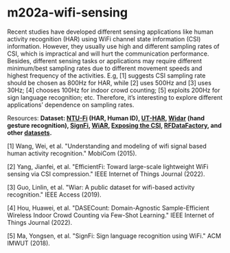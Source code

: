 # m202a-wifi-sensing

Recent studies have developed different sensing applications like human
activity recognition (HAR) using WiFi channel state information (CSI)
information. However, they usually use high and different sampling rates of
CSI, which is impractical and will hurt the communication performance. Besides,
different sensing tasks or applications may require different minimum/best
sampling rates due to different movement speeds and highest frequency of the
activities. E.g, [1] suggests CSI sampling rate should be chosen as 800Hz for
HAR, while [2] uses 500Hz and [3] uses 30Hz; [4] chooses 100Hz for indoor crowd
counting; [5] exploits 200Hz for sign language recognition; etc. Therefore,
it’s interesting to explore different applications’ dependence on sampling
rates.

Resources:
**Dataset: [NTU-Fi](https://github.com/xyanchen/WiFi-CSI-Sensing-Benchmark) (HAR, Human ID), [UT-HAR](https://github.com/ermongroup/Wifi_Activity_Recognition), [Widar](https://ieee-dataport.org/open-access/widar-30-wifi-based-activity-recognition-dataset) (hand gesture recognition), [SignFi](https://github.com/yongsen/SignFi), [WiAR](https://github.com/linteresa/WiAR), [Exposing the CSI](https://github.com/ansresearch/exposing-the-csi), [RFDataFactory](https://www.rfdatafactory.com/datasets#wifi), and other [datasets](https://github.com/Gi-z/CSI-Data).**

[1] Wang, Wei, et al. "Understanding and modeling of wifi signal based human
activity recognition." MobiCom (2015).

[2] Yang, Jianfei, et al. "EfficientFi: Toward large-scale lightweight WiFi
sensing via CSI compression." IEEE Internet of Things Journal (2022).

[3] Guo, Linlin, et al. "Wiar: A public dataset for wifi-based activity
recognition." IEEE Access (2019).

[4] Hou, Huawei, et al. "DASECount: Domain-Agnostic Sample-Efficient Wireless
Indoor Crowd Counting via Few-Shot Learning." IEEE Internet of Things Journal
(2022).

[5] Ma, Yongsen, et al. "SignFi: Sign language recognition using WiFi." ACM
IMWUT (2018).

